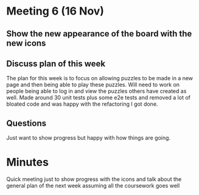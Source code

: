 # Meeting 6 (16 Nov)

## Show the new appearance of the board with the new icons

## Discuss plan of this week
The plan for this week is to focus on allowing puzzles to be made in a new page and then being able to play these puzzles. Will need to work on people being able to log in and view the puzzles others have created as well. 
Made around 30 unit tests plus some e2e tests and removed a lot of bloated code and was happy with the refactoring I got done. 

## Questions

Just want to show progress but happy with how things are going. 

# Minutes 

Quick meeting just to show progress with the icons and talk about the general plan of the next week assuming all the coursework goes well

